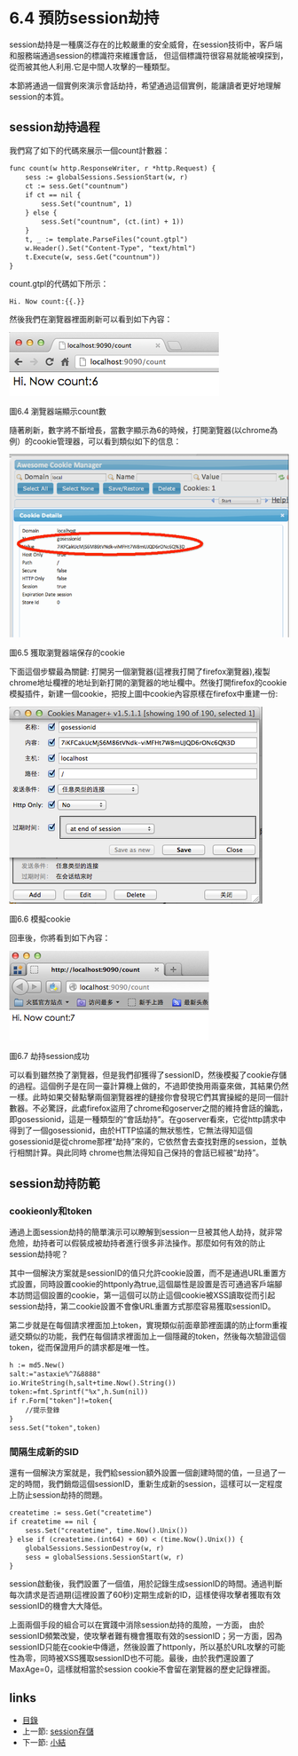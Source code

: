 # 6.4 預防session劫持
session劫持是一種廣泛存在的比較嚴重的安全威脅，在session技術中，客戶端和服務端通過session的標識符來維護會話， 但這個標識符很容易就能被嗅探到，從而被其他人利用.它是中間人攻擊的一種類型。

本節將通過一個實例來演示會話劫持，希望通過這個實例，能讓讀者更好地理解session的本質。
## session劫持過程
我們寫了如下的代碼來展示一個count計數器：

	func count(w http.ResponseWriter, r *http.Request) {
		sess := globalSessions.SessionStart(w, r)
		ct := sess.Get("countnum")
		if ct == nil {
			sess.Set("countnum", 1)
		} else {
			sess.Set("countnum", (ct.(int) + 1))
		}
		t, _ := template.ParseFiles("count.gtpl")
		w.Header().Set("Content-Type", "text/html")
		t.Execute(w, sess.Get("countnum"))
	}


count.gtpl的代碼如下所示：

	Hi. Now count:{{.}}

然後我們在瀏覽器裡面刷新可以看到如下內容：

![](images/6.4.hijack.png?raw=true)

圖6.4 瀏覽器端顯示count數

隨著刷新，數字將不斷增長，當數字顯示為6的時候，打開瀏覽器(以chrome為例）的cookie管理器，可以看到類似如下的信息：


![](images/6.4.cookie.png?raw=true)

圖6.5 獲取瀏覽器端保存的cookie

下面這個步驟最為關鍵: 打開另一個瀏覽器(這裡我打開了firefox瀏覽器),複製chrome地址欄裡的地址到新打開的瀏覽器的地址欄中。然後打開firefox的cookie模擬插件，新建一個cookie，把按上圖中cookie內容原樣在firefox中重建一份:

![](images/6.4.setcookie.png?raw=true)

圖6.6 模擬cookie

回車後，你將看到如下內容：

![](images/6.4.hijacksuccess.png?raw=true)

圖6.7 劫持session成功

可以看到雖然換了瀏覽器，但是我們卻獲得了sessionID，然後模擬了cookie存儲的過程。這個例子是在同一臺計算機上做的，不過即使換用兩臺來做，其結果仍然一樣。此時如果交替點擊兩個瀏覽器裡的鏈接你會發現它們其實操縱的是同一個計數器。不必驚訝，此處firefox盜用了chrome和goserver之間的維持會話的鑰匙，即gosessionid，這是一種類型的“會話劫持”。在goserver看來，它從http請求中得到了一個gosessionid，由於HTTP協議的無狀態性，它無法得知這個gosessionid是從chrome那裡“劫持”來的，它依然會去查找對應的session，並執行相關計算。與此同時 chrome也無法得知自己保持的會話已經被“劫持”。
## session劫持防範
### cookieonly和token
通過上面session劫持的簡單演示可以瞭解到session一旦被其他人劫持，就非常危險，劫持者可以假裝成被劫持者進行很多非法操作。那麼如何有效的防止session劫持呢？

其中一個解決方案就是sessionID的值只允許cookie設置，而不是通過URL重置方式設置，同時設置cookie的httponly為true,這個屬性是設置是否可通過客戶端腳本訪問這個設置的cookie，第一這個可以防止這個cookie被XSS讀取從而引起session劫持，第二cookie設置不會像URL重置方式那麼容易獲取sessionID。

第二步就是在每個請求裡面加上token，實現類似前面章節裡面講的防止form重複遞交類似的功能，我們在每個請求裡面加上一個隱藏的token，然後每次驗證這個token，從而保證用戶的請求都是唯一性。

	h := md5.New()
	salt:="astaxie%^7&8888"
	io.WriteString(h,salt+time.Now().String())
	token:=fmt.Sprintf("%x",h.Sum(nil))
	if r.Form["token"]!=token{
		//提示登錄
	}
	sess.Set("token",token)


### 間隔生成新的SID
還有一個解決方案就是，我們給session額外設置一個創建時間的值，一旦過了一定的時間，我們銷燬這個sessionID，重新生成新的session，這樣可以一定程度上防止session劫持的問題。

	createtime := sess.Get("createtime")
	if createtime == nil {
		sess.Set("createtime", time.Now().Unix())
	} else if (createtime.(int64) + 60) < (time.Now().Unix()) {
		globalSessions.SessionDestroy(w, r)
		sess = globalSessions.SessionStart(w, r)
	}

session啟動後，我們設置了一個值，用於記錄生成sessionID的時間。通過判斷每次請求是否過期(這裡設置了60秒)定期生成新的ID，這樣使得攻擊者獲取有效sessionID的機會大大降低。

上面兩個手段的組合可以在實踐中消除session劫持的風險，一方面，	由於sessionID頻繁改變，使攻擊者難有機會獲取有效的sessionID；另一方面，因為sessionID只能在cookie中傳遞，然後設置了httponly，所以基於URL攻擊的可能性為零，同時被XSS獲取sessionID也不可能。最後，由於我們還設置了MaxAge=0，這樣就相當於session cookie不會留在瀏覽器的歷史記錄裡面。


## links
   * [目錄](<preface.md>)
   * 上一節: [session存儲](<06.3.md>)
   * 下一節: [小結](<06.5.md>)
